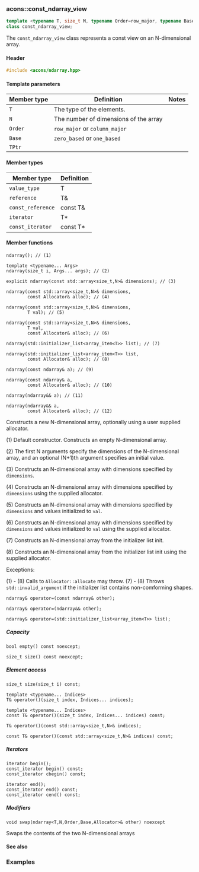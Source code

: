 ### acons::const_ndarray_view

```c++
template <typename T, size_t M, typename Order=row_major, typename Base=zero_based, typename TPtr=const T*>
class const_ndarray_view;  
```
The `const_ndarray_view` class represents a const view on an N-dimensional array.

#### Header
```c++
#include <acons/ndarray.hpp>
```

#### Template parameters

Member type                         |Definition|Notes
------------------------------------|----------|--------------------
`T`|The type of the elements.|
`N`|The number of dimensions of the array|
`Order`|`row_major` or `column_major`|
`Base`|`zero_based` or `one_based`|
`TPtr`|

#### Member types

Member type                         |Definition
------------------------------------|------------------------------
`value_type`|T
`reference`|T&
`const_reference`|const T&
`iterator`|T*
`const_iterator`|const T*

#### Member functions

    ndarray(); // (1)

    template <typename... Args>
    ndarray(size_t i, Args... args); // (2)

    explicit ndarray(const std::array<size_t,N>& dimensions); // (3)

    ndarray(const std::array<size_t,N>& dimensions, 
            const Allocator& alloc); // (4)

    ndarray(const std::array<size_t,N>& dimensions,
            T val); // (5)

    ndarray(const std::array<size_t,N>& dimensions, 
            T val,
            const Allocator& alloc); // (6)

    ndarray(std::initializer_list<array_item<T>> list); // (7)

    ndarray(std::initializer_list<array_item<T>> list, 
            const Allocator& alloc); // (8)

    ndarray(const ndarray& a); // (9)

    ndarray(const ndarray& a, 
            const Allocator& alloc); // (10)

    ndarray(ndarray&& a); // (11)

    ndarray(ndarray&& a, 
            const Allocator& alloc); // (12)

Constructs a new N-dimensional array, optionally using a user supplied allocator.

(1) Default constructor. Constructs an empty N-dimensional array.

(2) The first N arguments specify the dimensions of the N-dimensional array, 
and an optional (N+1)th argument specifies an initial value.

(3) Constructs an N-dimensional array with dimensions specified by `dimensions`.

(4) Constructs an N-dimensional array with dimensions specified by `dimensions`
    using the supplied allocator.

(5) Constructs an N-dimensional array with dimensions specified by `dimensions`
    and values initialized to `val`.

(6) Constructs an N-dimensional array with dimensions specified by `dimensions`
    and values initialized to `val` using the supplied allocator.

(7) Constructs an N-dimensional array from the initializer list init.

(8) Constructs an N-dimensional array from the initializer list init
    using the supplied allocator.

Exceptions:

(1) - (8) Calls to `Allocator::allocate` may throw.
(7) - (8) Throws `std::invalid_argument` if the initializer list contains non-comforming shapes.

    ndarray& operator=(const ndarray& other);

    ndarray& operator=(ndarray&& other);

    ndarray& operator=(std::initializer_list<array_item<T>> list);

##### Capacity

    bool empty() const noexcept;

    size_t size() const noexcept;

##### Element access

    size_t size(size_t i) const;

    template <typename... Indices>
    T& operator()(size_t index, Indices... indices); 

    template <typename... Indices>
    const T& operator()(size_t index, Indices... indices) const;

    T& operator()(const std::array<size_t,N>& indices); 

    const T& operator()(const std::array<size_t,N>& indices) const; 

##### Iterators

    iterator begin();
    const_iterator begin() const;
    const_iterator cbegin() const;

    iterator end();
    const_iterator end() const;
    const_iterator cend() const;

##### Modifiers

    void swap(ndarray<T,N,Order,Base,Allocator>& other) noexcept
Swaps the contents of the two N-dimensional arrays

#### See also

### Examples
  


